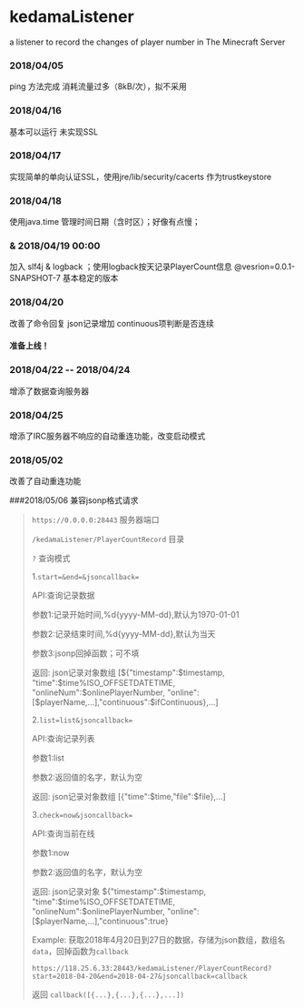 # kedamaListener
a listener to record the changes of player number in The Minecraft Server

### 2018/04/05
ping 方法完成
消耗流量过多（8kB/次），拟不采用

### 2018/04/16
基本可以运行
未实现SSL

### 2018/04/17
实现简单的单向认证SSL，使用jre/lib/security/cacerts 作为trustkeystore

### 2018/04/18
使用java.time 管理时间日期（含时区）；好像有点慢；

### & 2018/04/19 00:00 
加入 slf4j & logback ；使用logback按天记录PlayerCount信息
@vesrion=0.0.1-SNAPSHOT-7 基本稳定的版本

### 2018/04/20
改善了命令回复
json记录增加 continuous项判断是否连续
#### 准备上线！

### 2018/04/22 -- 2018/04/24
增添了数据查询服务器 


### 2018/04/25
增添了IRC服务器不响应的自动重连功能，改变启动模式

### 2018/05/02
改善了自动重连功能

###2018/05/06
兼容jsonp格式请求

>`https://0.0.0.0:28443`    服务器端口
>
>`/kedamaListener/PlayerCountRecord`    目录
>
>`?`    查询模式
>
>1.`start=&end=&jsoncallback=` 
>
>API:查询记录数据
>
>参数1:记录开始时间,%d{yyyy-MM-dd},默认为1970-01-01
>
>参数2:记录结束时间,%d{yyyy-MM-dd},默认为当天    
>
>参数3:jsonp回掉函数；可不填
>
>返回: json记录对象数组 [\${"timestamp":\$timestamp, "time":\$time%ISO_OFFSETDATETIME, "onlineNum":\$onlinePlayerNumber, "online":[\$playerName,...],"continuous":\$ifContinuous},...]
>
>2.`list=list&jsoncallback=`
>
>API:查询记录列表
>
>参数1:list
>
>参数2:返回值的名字，默认为空
>
>返回: json记录对象数组 [{"time":\$time,"file":\$file},...]
>
>3.`check=now&jsoncallback=`
>
>API:查询当前在线
>
>参数1:now
>
>参数2:返回值的名字，默认为空
>
>返回: json记录对象 \${"timestamp":\$timestamp, "time":\$time%ISO_OFFSETDATETIME, "onlineNum":\$onlinePlayerNumber, "online":[\$playerName,...],"continuous":true} 
>
>Example:  获取2018年4月20日到27日的数据，存储为json数组，数组名`data`，回掉函数为`callback`
>
>`https://118.25.6.33:28443/kedamaListener/PlayerCountRecord?start=2018-04-20&end=2018-04-27&jsoncallback=callback`
>
>返回
>`callback([{...},{...},{...},...])`
>


